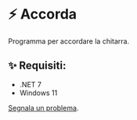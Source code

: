# ⚡ Accorda
Programma per accordare la chitarra.

## ✨ Requisiti:
- .NET 7 
- Windows 11

[Segnala un problema](https://github.com/gpicchiarelli/accorda/issues).
